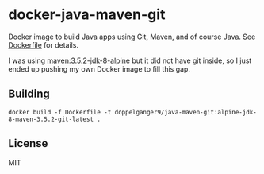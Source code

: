 # docker-java-maven-git

Docker image to build Java apps using Git, Maven, and of course Java. See [Dockerfile](Dockerfile) for details.

I was using [maven:3.5.2-jdk-8-alpine](https://github.com/andreptb/Dockerfiles/tree/master/maven/alpine/jdk-8) but it did not have git inside, so I just ended up pushing my own Docker image to fill this gap.

## Building

    docker build -f Dockerfile -t doppelganger9/java-maven-git:alpine-jdk-8-maven-3.5.2-git-latest .

## License

MIT
